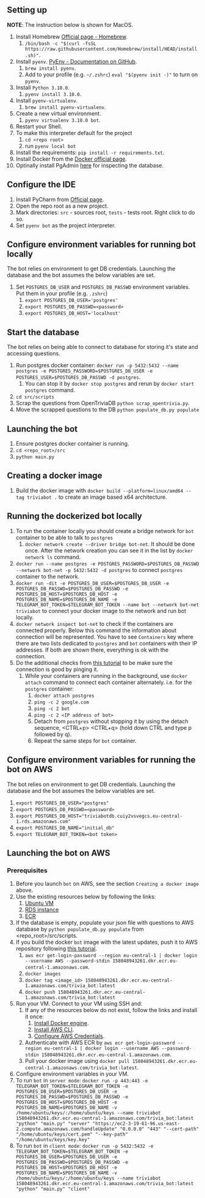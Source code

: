 
## Setting up


**NOTE**: The instruction below is shown for MacOS.
1. Install Homebrew [Official page - Homebrew](https://brew.sh/).
   1. `/bin/bash -c "$(curl -fsSL https://raw.githubusercontent.com/Homebrew/install/HEAD/install.sh)"`.
1. Install `pyenv`. [PyEnv - Documentation on GitHub](https://github.com/pyenv/pyenv).
   1. `brew install pyenv`.
   1. Add to your profile (e.g. `~/.zshrc`) `eval "$(pyenv init -)"` to turn on `pyenv`.
1. Install `Python 3.10.0`.
   1. `pyenv install 3.10.0`.
1. Install `pyenv-virtualenv`.
   1. `brew install pyenv-virtualenv`.
1. Create a new virtual environment.
   1. `pyenv virtualenv 3.10.0 bot`.
1. Restart your Shell.
1. To make this interpreter default for the project
   1. `cd <repo root>`
   1. run `pyenv local bot`
1. Install the requirements: `pip install -r requirements.txt`.
1. Install Docker from the [Docker official page](https://www.docker.com/).
1. Optinally install PgAdmin [here](https://www.postgresql.org/ftp/pgadmin/pgadmin4/) for inspecting the database.


## Configure the IDE

1. Install PyCharm from [Official page](https://www.jetbrains.com/pycharm/).
1. Open the repo root as a new project.
1. Mark directories: `src` - sources root, `tests` - tests root. Right click to do so.
1. Set `pyenv bot` as the project interpreter.


## Configure environment variables for running bot locally

The bot relies on environment to get DB credentials. Launching the database and the bot assumes the below variables are set.

1. Set `POSTGRES_DB_USER` and `POSTGRES_DB_PASSWD` environment variables. Put them in your profile (e.g. `.zshrc`)
   1. `export POSTGRES_DB_USER='postgres'`
   1. `export POSTGRES_DB_PASSWD=<password>`
   1. `export POSTGRES_DB_HOST='localhost'`


## Start the database

The bot relies on being able to connect to database for storing it's state and accessing questions.

1. Run postgres docker container: `docker run -p 5432:5432 --name postgres -e POSTGRES_PASSWORD=$POSTGRES_DB_USER -e POSTGRES_USER=$POSTGRES_DB_PASSWD -d postgres`.
   1. You can stop it by `docker stop postgres` and rerun by `docker start postgres` command.
1. `cd src/scripts`
1. Scrap the questions from OpenTriviaDB `python scrap_opentrivia.py`.
1. Move the scrapped questions to the DB `python populate_db.py populate`


## Launching the bot

1. Ensure postgres docker container is running.
1. `cd <repo_root>/src`
1. `python main.py`


## Creating a docker image 

1. Build the docker image with `docker build --platform=linux/amd64 --tag triviabot .` to create an image based x64 architecture. 


## Running the dockerized bot locally

1. To run the container locally you should create a bridge network for `bot` container to be able to talk to `postgres`
   1. `docker network create --driver bridge bot-net`. It should be done once. After the network creation you can see it in the list by `docker network ls` command. 
1. `docker run --name postgres -e POSTGRES_PASSWORD=$POSTGRES_DB_PASSWD --network bot-net -p 5432:5432 -d postgres` to connect `postgres` container to the network.
1. `docker run -dit -e POSTGRES_DB_USER=$POSTGRES_DB_USER -e POSTGRES_DB_PASSWD=$POSTGRES_DB_PASSWD -e POSTGRES_DB_HOST=$POSTGRES_DB_HOST -e POSTGRES_DB_NAME=$POSTGRES_DB_NAME -e TELEGRAM_BOT_TOKEN=$TELEGRAM_BOT_TOKEN --name bot --network bot-net triviabot` to connect your docker image to the network and run bot locally.
1. `docker network inspect bot-net` to check if the containers are connected properly. Below this command the information about connection will be represented. You have to see `Containers` key where there are two lists dedicated to `postgres` and `bot` containers with their IP addresses. If both are shown there, everything is ok with the connection. 
1. Do the additional checks from [this tutorial](https://docs.docker.com/network/network-tutorial-standalone/#use-user-defined-bridge-networks) to be make sure the connection is good by pinging it.
   1. While your containers are running in the background, use `docker attach` command to connect each container alternately. i.e. for the `postgres` container:
      1. `docker attach postgres`
      1. `ping -c 2 google.com`
      1. `ping -c 2 bot`
      1. `ping -c 2 <IP address of bot>`
      1. Detach from `postgres` without stopping it by using the detach sequence, <CTRL+p> <CTRL+q> (hold down CTRL and type p followed by q).
      1. Repeat the same steps for `bot` container.


## Configure environment variables for running the bot on AWS

The bot relies on environment to get DB credentials. Launching the database and the bot assumes the below variables are set.

   1. `export POSTGRES_DB_USER="postgres"`
   1. `export POSTGRES_DB_PASSWD=<password>`
   1. `export POSTGRES_DB_HOST="triviabotdb.cuiy2vsvegcs.eu-central-1.rds.amazonaws.com"`
   1. `export POSTGRES_DB_NAME="initial_db"`
   1. `export TELEGRAM_BOT_TOKEN=<bot token>`
  
 
## Launching the bot on AWS

### Prerequisites
1. Before you launch `bot` on AWS, see the section `Creating a docker image` above.
1. Use the existing resources below by following the links:
   1. [Ubuntu VM](https://us-east-2.console.aws.amazon.com/ec2/home?region=us-east-2#InstanceDetails:instanceId=i-0b7afdd7009dad6bc)
   1. [RDS instance](https://eu-central-1.console.aws.amazon.com/rds/home?region=eu-central-1#database:id=triviabotdb;is-cluster=false)
   1. [ECR](https://eu-central-1.console.aws.amazon.com/ecr/repositories?region=eu-central-1)
1. If the database is empty, populate your json file with questions to AWS database by `python populate_db.py populate` from <repo_root>/src/scripts.
1. If you build the docker `bot` image with the latest updates, push it to AWS repository following [this tutorial](https://docs.aws.amazon.com/AmazonECR/latest/userguide/docker-push-ecr-image.html).
   1. `aws ecr get-login-password --region eu-central-1 | docker login --username AWS --password-stdin 158048943261.dkr.ecr.eu-central-1.amazonaws.com`.
   1. `docker images`
   1. `docker tag <image_id> 158048943261.dkr.ecr.eu-central-1.amazonaws.com/trivia_bot:latest`
   1. `docker push 158048943261.dkr.ecr.eu-central-1.amazonaws.com/trivia_bot:latest`
1. Run your VM. Connect to your VM using SSH and:
   1. If any of the resources below do not exist, follow the links and install it once: 
      1. [Install Docker engine](https://docs.docker.com/engine/install/).
      1. [Install AWS CLI](https://docs.aws.amazon.com/cli/latest/userguide/getting-started-install.html).
      1. [Configure AWS Credentials](https://docs.aws.amazon.com/cli/latest/userguide/cli-configure-quickstart.html#cli-configure-quickstart-config).
   1. Authenticate with AWS ECR by `aws ecr get-login-password --region eu-central-1 | docker login --username AWS --password-stdin 158048943261.dkr.ecr.eu-central-1.amazonaws.com`.
   1. Pull your docker image using `docker pull 158048943261.dkr.ecr.eu-central-1.amazonaws.com/trivia_bot:latest`.
1. Configure environment variables in your VM. 
1. To run `bot` in `server mode`: `docker run -p 443:443 -e TELEGRAM_BOT_TOKEN=$TELEGRAM_BOT_TOKEN -e POSTGRES_DB_USER=$POSTGRES_DB_USER -e POSTGRES_DB_PASSWD=$POSTGRES_DB_PASSWD -e POSTGRES_DB_HOST=$POSTGRES_DB_HOST -e POSTGRES_DB_NAME=$POSTGRES_DB_NAME -v /home/ubuntu/keys/:/home/ubuntu/keys --name triviabot 158048943261.dkr.ecr.eu-central-1.amazonaws.com/trivia_bot:latest "python" "main.py" "server" "https://ec2-3-19-61-96.us-east-2.compute.amazonaws.com/handleUpdate" "0.0.0.0" "443" "--cert-path" "/home/ubuntu/keys/cert.pem" "--key-path" "/home/ubuntu/keys/key.key"`
1. To run `bot` in `client mode`: `docker run -p 5432:5432 -e TELEGRAM_BOT_TOKEN=$TELEGRAM_BOT_TOKEN -e POSTGRES_DB_USER=$POSTGRES_DB_USER -e POSTGRES_DB_PASSWD=$POSTGRES_DB_PASSWD -e POSTGRES_DB_HOST=$POSTGRES_DB_HOST -e POSTGRES_DB_NAME=$POSTGRES_DB_NAME -v /home/ubuntu/keys/:/home/ubuntu/keys --name triviabot 158048943261.dkr.ecr.eu-central-1.amazonaws.com/trivia_bot:latest "python" "main.py" "client"`
